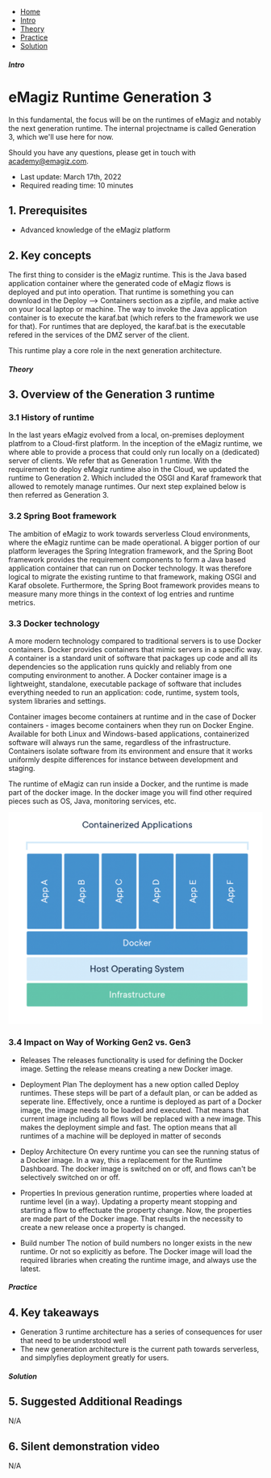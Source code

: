 <div class="ez-academy">
    <div class="ez-academy__body">
        <main class="micro-learning">
        <ul class="doc-nav">
            <li class="doc-nav__item"><a href="../../docs/fundamental/index_academy_fundamental_all" class="doc-nav__link">Home</a></li>
            <li class="doc-nav__item"><a href="#intro" class="doc-nav__link">Intro</a></li>
            <li class="doc-nav__item"><a href="#theory" class="doc-nav__link">Theory</a></li>
            <li class="doc-nav__item"><a href="#practice" class="doc-nav__link">Practice</a></li>
            <li class="doc-nav__item"><a href="#solution" class="doc-nav__link">Solution</a></li>
        </ul>
<div class="doc">
 
##### Intro

# eMagiz Runtime Generation 3
 
In this fundamental, the focus will be on the runtimes of eMagiz and notably the next generation runtime. The internal projectname is called Generation 3, which we'll use here for now.

Should you have any questions, please get in touch with academy@emagiz.com.

- Last update: March 17th, 2022
- Required reading time: 10 minutes

## 1. Prerequisites

- Advanced knowledge of the eMagiz platform


## 2. Key concepts
The first thing to consider is the eMagiz runtime. This is the Java based application container where the generated code of eMagiz flows is deployed and put into operation. That runtime is something you can download in the Deploy --> Containers section as a zipfile, and make active on your local laptop or machine. The way to invoke the Java application container is to execute the karaf.bat (which refers to the framework we use for that). For runtimes that are deployed, the karaf.bat is the executable refered in the services of the DMZ server of the client.

This runtime play a core role in the next generation architecture. 

##### Theory
  
## 3. Overview of the Generation 3 runtime

### 3.1 History of runtime
In the last years eMagiz evolved from a local, on-premises deployment platfrom to a Cloud-first platform. In the inception of the eMagiz runtime, we where able to provide a process that could only run locally on a (dedicated) server of clients. We refer that as Generation 1 runtime. With the requirement to deploy eMagiz runtime also in the Cloud, we updated the runtime to Generation 2. Which included the OSGI and Karaf framework that allowed to remotely manage runtimes. Our next step explained below is then referred as Generation 3.

### 3.2 Spring Boot framework

The ambition of eMagiz to work towards serverless Cloud environments, where the eMagiz runtime can be made operational. A bigger portion of our platform leverages the Spring Integration framework, and the Spring Boot framework provides the requirement components to form a Java based application container that can run on Docker technology. It was therefore logical to migrate the existing runtime to that framework, making OSGI and Karaf obsolete. Furthermore, the Spring Boot framework provides means to measure many more things in the context of log entries and runtime metrics. 

### 3.3 Docker technology

A more modern technology compared to traditional servers is to use Docker containers. Docker provides containers that mimic servers in a specific way. A container is a standard unit of software that packages up code and all its dependencies so the application runs quickly and reliably from one computing environment to another. A Docker container image is a lightweight, standalone, executable package of software that includes everything needed to run an application: code, runtime, system tools, system libraries and settings.

Container images become containers at runtime and in the case of Docker containers - images become containers when they run on Docker Engine. Available for both Linux and Windows-based applications, containerized software will always run the same, regardless of the infrastructure. Containers isolate software from its environment and ensure that it works uniformly despite differences for instance between development and staging.

The runtime of eMagiz can run inside a Docker, and the runtime is made part of the docker image. In the docker image you will find other required pieces such as OS, Java, monitoring services, etc.

<p align="center"><img src="../../img/fundamental/fundamental-runtime-generation3-2.png"></p>

### 3.4 Impact on Way of Working Gen2 vs. Gen3

- Releases
The releases functionality is used for defining the Docker image. Setting the release means creating a new Docker image.

- Deployment Plan
The deployment has a new option called Deploy runtimes. These steps will be part of a default plan, or can be added as seperate line. Effectively, once a runtime is deployed as part of a Docker image, the image needs to be loaded and executed. That means that current image including all flows will be replaced with a new image. This makes the deployment simple and fast. The option means that all runtimes of a machine will be deployed in matter of seconds

- Deploy Architecture
On every runtime you can see the running status of a Docker image. In a way, this a replacement for the Runtime Dashboard. The docker image is switched on or off, and flows can't be selectively switched on or off.

- Properties
In previous generation runtime, properties where loaded at runtime level (in a way). Updating a property meant stopping and starting a flow to effectuate the property change. Now, the properties are made part of the Docker image. That results in the necessity to create a new release once a property is changed.

- Build number
The notion of build numbers no longer exists in the new runtime. Or not so explicitly as before. The Docker image will load the required libraries when creating the runtime image, and always use the latest.

##### Practice

## 4. Key takeaways

- Generation 3 runtime architecture has a series of consequences for user that need to be understood well
- The new generation architecture is the current path towards serverless, and simplyfies deployment greatly for users.


##### Solution

## 5. Suggested Additional Readings

N/A

## 6. Silent demonstration video

N/A

</div>
</main>
</div>
</div>